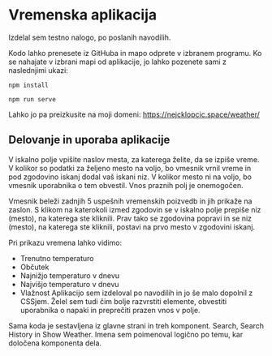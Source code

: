 # Vremenska aplikacija

Izdelal sem testno nalogo, po poslanih navodilih.

Kodo lahko prenesete iz GitHuba in mapo odprete v izbranem programu. Ko se nahajate v izbrani mapi od aplikacije, jo lahko pozenete sami z naslednjimi ukazi:

```
npm install
```
```
npm run serve
```
 Lahko jo pa preizkusite na moji domeni: https://nejcklopcic.space/weather/


## Delovanje in uporaba aplikacije

V iskalno polje vpišite naslov mesta, za katerega želite, da se izpiše vreme. V kolikor so podatki za željeno mesto na voljo, bo vmesnik vrnil vreme in pod zgodovino iskanj dodal vaš iskani niz. V kolikor mesto ni na voljo, bo vmesnik uporabnika o tem obvestil. Vnos praznih polj je onemogočen.

Vmesnik beleži zadnjih 5 uspešnih vremenskih poizvedb in jih prikaže na zaslon. S klikom na katerokoli izmed zgodovin se v iskalno polje prepiše niz (mesto), na katerega ste kliknili. Prav tako se zgodovina popravi in se niz (mesto), na katerega ste kliknili, postavi na prvo mesto v zgodovini iskanj.

Pri prikazu vremena lahko vidimo:

 - Trenutno temperaturo
 - Občutek
 - Najnižjo temperaturo v dnevu
 - Najvišjo temperaturo v dnevu
 - Vlažnost
Aplikacijo sem izdeloval po navodilih in jo še malo dopolnil z CSSjem. Želel sem tudi čim bolje razvrstiti elemente, obvestiti uporabnika o napaki in preprečiti prazen vnos v polje.

Sama koda je sestavljena iz glavne strani in treh komponent. Search, Search History in Show Weather. Imena sem poimenoval logično po temu, kar določena komponenta dela.
